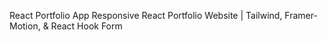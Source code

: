 React Portfolio App
Responsive React Portfolio Website | Tailwind, Framer-Motion, & React Hook Form

